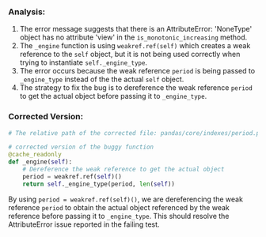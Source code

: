 ### Analysis:
1. The error message suggests that there is an AttributeError: 'NoneType' object has no attribute 'view' in the `is_monotonic_increasing` method.
2. The `_engine` function is using `weakref.ref(self)` which creates a weak reference to the `self` object, but it is not being used correctly when trying to instantiate `self._engine_type`.
3. The error occurs because the weak reference `period` is being passed to `_engine_type` instead of the the actual `self` object.
4. The strategy to fix the bug is to dereference the weak reference `period` to get the actual object before passing it to `_engine_type`.

### Corrected Version:
```python
# The relative path of the corrected file: pandas/core/indexes/period.py

# corrected version of the buggy function
@cache_readonly
def _engine(self):
    # Dereference the weak reference to get the actual object
    period = weakref.ref(self)()
    return self._engine_type(period, len(self))
``` 

By using `period = weakref.ref(self)()`, we are dereferencing the weak reference `period` to obtain the actual object referenced by the weak reference before passing it to `_engine_type`. This should resolve the AttributeError issue reported in the failing test.
